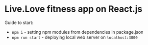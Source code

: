 # Live.Love fitness app on React.js

Guide to start:

* `npm i` - setting npm modules from dependencies in package.json
* `npm run start` - deploying local web server on `localhost:3000`


